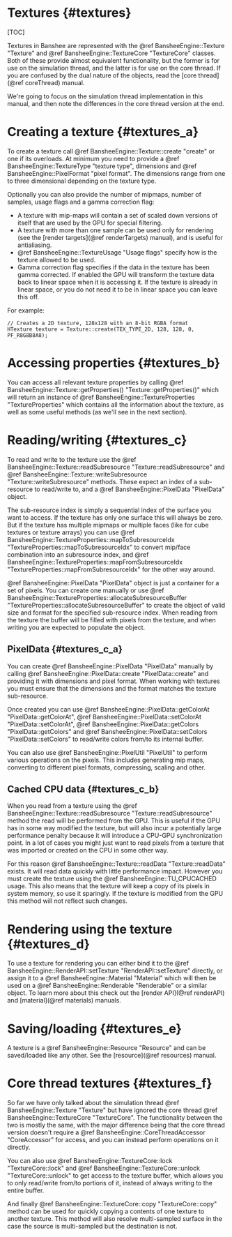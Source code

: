 Textures									{#textures}
===============
[TOC]

Textures in Banshee are represented with the @ref BansheeEngine::Texture "Texture" and @ref BansheeEngine::TextureCore "TextureCore" classes. Both of these provide almost equivalent functionality, but the former is for use on the simulation thread, and the latter is for use on the core thread. If you are confused by the dual nature of the objects, read the [core thread](@ref coreThread) manual. 

We're going to focus on the simulation thread implementation in this manual, and then note the differences in the core thread version at the end.

# Creating a texture {#textures_a}
To create a texture call @ref BansheeEngine::Texture::create "create" or one if its overloads. At minimum you need to provide a @ref BansheeEngine::TextureType "texture type", dimensions and @ref BansheeEngine::PixelFormat "pixel format". The dimensions range from one to three dimensional depending on the texture type.

Optionally you can also provide the number of mipmaps, number of samples, usage flags and a gamma correction flag:
 - A texture with mip-maps will contain a set of scaled down versions of itself that are used by the GPU for special filtering. 
 - A texture with more than one sample can be used only for rendering (see the [render targets](@ref renderTargets) manual), and is useful for antialiasing.
 - @ref BansheeEngine::TextureUsage "Usage flags" specify how is the texture allowed to be used.
 - Gamma correction flag specifies if the data in the texture has been gamma corrected. If enabled the GPU will transform the texture data back to linear space when it is accessing it. If the texture is already in linear space, or you do not need it to be in linear space you can leave this off.
 
For example:
~~~~~~~~~~~~~{.cpp}
// Creates a 2D texture, 128x128 with an 8-bit RGBA format
HTexture texture = Texture::create(TEX_TYPE_2D, 128, 128, 0, PF_R8G8B8A8);
~~~~~~~~~~~~~ 
 
# Accessing properties {#textures_b} 
You can access all relevant texture properties by calling @ref BansheeEngine::Texture::getProperties() "Texture::getProperties()" which will return an instance of @ref BansheeEngine::TextureProperties "TextureProperties" which contains all the information about the texture, as well as some useful methods (as we'll see in the next section).
 
# Reading/writing {#textures_c}
To read and write to the texture use the @ref BansheeEngine::Texture::readSubresource "Texture::readSubresource" and @ref BansheeEngine::Texture::writeSubresource "Texture::writeSubresource" methods. These expect an index of a sub-resource to read/write to, and a @ref BansheeEngine::PixelData "PixelData" object.

The sub-resource index is simply a sequential index of the surface you want to access. If the texture has only one surface this will always be zero. But if the texture has multiple mipmaps or multiple faces (like for cube textures or texture arrays) you can use @ref BansheeEngine::TextureProperties::mapToSubresourceIdx "TextureProperties::mapToSubresourceIdx" to convert mip/face combination into an subresource index, and @ref BansheeEngine::TextureProperties::mapFromSubresourceIdx "TextureProperties::mapFromSubresourceIdx" for the other way around.

@ref BansheeEngine::PixelData "PixelData" object is just a container for a set of pixels. You can create one manually or use @ref BansheeEngine::TextureProperties::allocateSubresourceBuffer "TextureProperties::allocateSubresourceBuffer" to create the object of valid size and format for the specified sub-resource index. When reading from the texture the buffer will be filled with pixels from the texture, and when writing you are expected to populate the object.

## PixelData {#textures_c_a}
You can create @ref BansheeEngine::PixelData "PixelData" manually by calling @ref BansheeEngine::PixelData::create "PixelData::create" and providing it with dimensions and pixel format. When working with textures you must ensure that the dimensions and the format matches the texture sub-resource.

Once created you can use @ref BansheeEngine::PixelData::getColorAt "PixelData::getColorAt", @ref BansheeEngine::PixelData::setColorAt "PixelData::setColorAt", @ref BansheeEngine::PixelData::getColors "PixelData::getColors" and @ref BansheeEngine::PixelData::setColors "PixelData::setColors" to read/write colors from/to its internal buffer.

You can also use @ref BansheeEngine::PixelUtil "PixelUtil" to perform various operations on the pixels. This includes generating mip maps, converting to different pixel formats, compressing, scaling and other.

## Cached CPU data {#textures_c_b}
When you read from a texture using the @ref BansheeEngine::Texture::readSubresource "Texture::readSubresource" method the read will be performed from the GPU. This is useful if the GPU has in some way modified the texture, but will also incur a potentially large performance penalty because it will introduce a CPU-GPU synchronization point. In a lot of cases you might just want to read pixels from a texture that was imported or created on the CPU in some other way.

For this reason @ref BansheeEngine::Texture::readData "Texture::readData" exists. It will read data quickly with little performance impact. However you must create the texture using the @ref BansheeEngine::TU_CPUCACHED usage. This also means that the texture will keep a copy of its pixels in system memory, so use it sparingly. If the texture is modified from the GPU this method will not reflect such changes.

# Rendering using the texture {#textures_d}
To use a texture for rendering you can either bind it to the @ref BansheeEngine::RenderAPI::setTexture "RenderAPI::setTexture" directly, or assign it to a @ref BansheeEngine::Material "Material" which will then be used on a @ref BansheeEngine::Renderable "Renderable" or a similar object. To learn more about this check out the [render API](@ref renderAPI) and [material](@ref materials) manuals.

# Saving/loading {#textures_e}
A texture is a @ref BansheeEngine::Resource "Resource" and can be saved/loaded like any other. See the [resource](@ref resources) manual.

# Core thread textures {#textures_f}
So far we have only talked about the simulation thread @ref BansheeEngine::Texture "Texture" but have ignored the core thread @ref BansheeEngine::TextureCore "TextureCore". The functionality between the two is mostly the same, with the major difference being that the core thread version doesn't require a @ref BansheeEngine::CoreThreadAccessor "CoreAccessor" for access, and you can instead perform operations on it directly.

You can also use @ref BansheeEngine::TextureCore::lock "TextureCore::lock" and @ref BansheeEngine::TextureCore::unlock "TextureCore::unlock" to get access to the texture buffer, which allows you to only read/write from/to portions of it, instead of always writing to the entire buffer.

And finally @ref BansheeEngine::TextureCore::copy "TextureCore::copy" method can be used for quickly copying a contents of one texture to another texture. This method will also resolve multi-sampled surface in the case the source is multi-sampled but the destination is not.